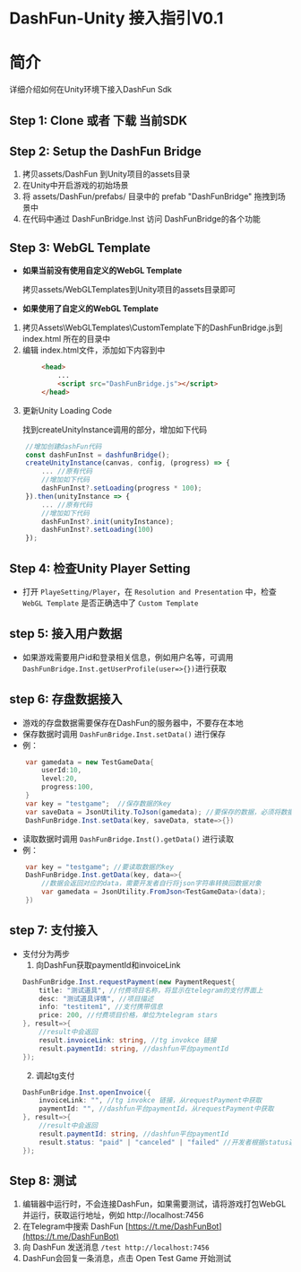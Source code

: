 # DashFun-Unity 接入指引V0.1

# 简介
详细介绍如何在Unity环境下接入DashFun Sdk

## Step 1: Clone 或者 下载 当前SDK
## Step 2: Setup the DashFun Bridge
1. 拷贝assets/DashFun 到Unity项目的assets目录
2. 在Unity中开启游戏的初始场景
3. 将 assets/DashFun/prefabs/ 目录中的 prefab "DashFunBridge" 拖拽到场景中
4. 在代码中通过 DashFunBridge.Inst 访问 DashFunBridge的各个功能

## Step 3: WebGL Template
- **如果当前没有使用自定义的WebGL Template**

    拷贝assets/WebGLTemplates到Unity项目的assets目录即可
- **如果使用了自定义的WebGL Template**
1. 拷贝Assets\WebGLTemplates\CustomTemplate下的DashFunBridge.js到 index.html 所在的目录中
2. 编辑 index.html文件，添加如下内容到<head></head>中
```html
        <head>
            ...
            <script src="DashFunBridge.js"></script>
        </head>
```
3. 更新Unity Loading Code
    
    找到createUnityInstance调用的部分，增加如下代码
```javascript
    //增加创建dashFun代码
    const dashFunInst = dashfunBridge();
    createUnityInstance(canvas, config, (progress) => {
        ... //原有代码
        //增加如下代码
        dashFunInst?.setLoading(progress * 100);
    }).then(unityInstance => {
        ... //原有代码
        //增加如下代码
        dashFunInst?.init(unityInstance);
        dashFunInst?.setLoading(100)
    });
```

## Step 4: 检查Unity Player Setting
- 打开 `PlayeSetting/Player`，在 `Resolution and Presentation` 中，检查 `WebGL Template` 是否正确选中了 `Custom Template`

## step 5: 接入用户数据
- 如果游戏需要用户id和登录相关信息，例如用户名等，可调用 `DashFunBridge.Inst.getUserProfile(user=>{})`进行获取

## step 6: 存盘数据接入
- 游戏的存盘数据需要保存在DashFun的服务器中，不要存在本地
- 保存数据时调用 `DashFunBridge.Inst.setData()` 进行保存
- 例： 
``` C#
    var gamedata = new TestGameData{
        userId:10,
        level:20,
        progress:100,
    }
    var key = "testgame";  //保存数据的key
    var saveData = JsonUtility.ToJson(gamedata); //要保存的数据，必须将数据对象转化为json字符串
    DashFunBridge.Inst.setData(key, saveData, state=>{})
```
- 读取数据时调用 `DashFunBridge.Inst().getData()` 进行读取
- 例：
``` C#
    var key = "testgame"; //要读取数据的key
    DashFunBridge.Inst.getData(key, data=>{
        //数据会返回对应的data，需要开发者自行将json字符串转换回数据对象
        var gamedata = JsonUtility.FromJson<TestGameData>(data);
    })
```

## step 7: 支付接入
- 支付分为两步
    1. 向DashFun获取paymentId和invoiceLink
    ```C#
    DashFunBridge.Inst.requestPayment(new PaymentRequest{
        title: "测试道具", //付费项目名称，将显示在telegram的支付界面上
        desc: "测试道具详情", //项目描述
        info: "testitem1", //支付携带信息
        price: 200, //付费项目价格，单位为telegram stars
    }, result=>{
        //result中会返回
        result.invoiceLink: string, //tg invokce 链接
        result.paymentId: string, //dashfun平台paymentId
    });
    ```
    2. 调起tg支付
    ```C#
    DashFunBridge.Inst.openInvoice({
        invoiceLink: "", //tg invokce 链接，从requestPayment中获取
        paymentId: "", //dashfun平台paymentId，从requestPayment中获取
    }, result=>{
        //result中会返回
        result.paymentId: string, //dashfun平台paymentId
        result.status: "paid" | "canceled" | "failed" //开发者根据status返回的值，如果是paid则为付费成功，客户端增加道具，其他视为失败
    });
    ```

## Step 8: 测试
1. 编辑器中运行时，不会连接DashFun，如果需要测试，请将游戏打包WebGL并运行，获取运行地址，例如 http://localhost:7456
2. 在Telegram中搜索 DashFun [https://t.me/DashFunBot](https://t.me/DashFunBot)
3. 向 DashFun 发送消息 `/test http://localhost:7456`
4. DashFun会回复一条消息，点击 Open Test Game 开始测试